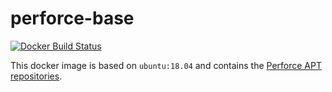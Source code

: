perforce-base
=============
[![Docker Build Status](http://hubstatus.container42.com/noonien/perforce-base)](https://registry.hub.docker.com/u/noonien/perforce-base)

This docker image is based on `ubuntu:18.04` and contains the [Perforce APT repositories](http://package.perforce.com/).
